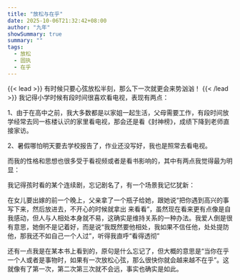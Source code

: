 ```yaml
---
title: "放松与在乎"
date: 2025-10-06T21:32:42+08:00
author: "九年"
showSummary: true
summary: ""
tags:
  - 放松
  - 固执
  - 在乎
---
```


{{< lead >}}
有时候只要心弦放松半刻，那么下一次就更会来势汹汹！
{{< /lead >}}
我记得小学时候有段时间很喜欢看电视，表现有两点：

1、由于在高中之前，我大多数都是以家姐一起生活，父母需要工作，有段时间放学经常去同一栋楼认识的家里看电视，那会还是看《封神榜》，成绩下降到老师直接家访。

2、暑假哪怕明天要去学校报告了，作业还没写好，我也是照常去看电视。

而我的性格和思想也很多受于看视频或者是看书影响的，其中有两点我觉得最为明显：

我记得孩时看的某个连续剧，忘记剧名了，有一个场景我记忆犹新：

在女儿要出嫁的前一个晚上，父亲拿了一个瓶子给她，跟她说“把你遇到高兴的事写下来，然后放进去，不开心的时候就拿出
来看看”，虽然现在看来更有点像是自我感动，但人与人相处本身就不易，这确实是维持关系的一种办法。我爱人倒是很有意思，她倒不是记着好，而是说“我既然要他相处，我如果不信任他，处处提防他，那我还不如自己一个人过”，听得我直呼“看得透彻”

还有一点我是在某本书上看到的，原句是什么忘记了，但大概的意思是“当你在乎一个人或者是事物时，如果有一次放松心弦，那么很快你就会越来越不在乎”。这就像有了第一次，第二次第三次就不会远，事实也确实是如此。

